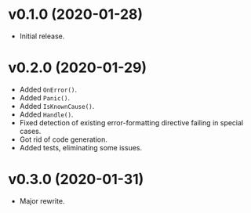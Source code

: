 # v0.1.0 (2020-01-28)
- Initial release.

# v0.2.0 (2020-01-29)
- Added `OnError()`.
- Added `Panic()`.
- Added `IsKnownCause()`.
- Added `Handle()`.
- Fixed detection of existing error-formatting directive failing in special cases.
- Got rid of code generation.
- Added tests, eliminating some issues.

# v0.3.0 (2020-01-31)
- Major rewrite.
